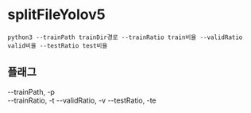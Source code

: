 # splitFileYolov5
```
python3 --trainPath trainDir경로 --trainRatio train비율 --validRatio valid비율 --testRatio test비율
```

## 플래그
--trainPath, -p  
--trainRatio, -t
--validRatio, -v
--testRatio, -te